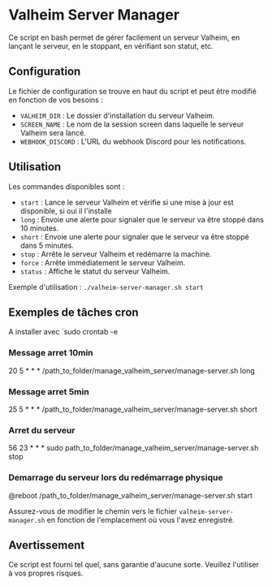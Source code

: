 # Valheim Server Manager

Ce script en bash permet de gérer facilement un serveur Valheim, en lançant le serveur, en le stoppant, en vérifiant son statut, etc.

## Configuration

Le fichier de configuration se trouve en haut du script et peut être modifié en fonction de vos besoins :

- `VALHEIM_DIR` : Le dossier d'installation du serveur Valheim.
- `SCREEN_NAME` : Le nom de la session screen dans laquelle le serveur Valheim sera lancé.
- `WEBHOOK_DISCORD` : L'URL du webhook Discord pour les notifications.

## Utilisation

Les commandes disponibles sont :

- `start` : Lance le serveur Valheim et vérifie si une mise à jour est disponible, si oui il l'installe
- `long` : Envoie une alerte pour signaler que le serveur va être stoppé dans 10 minutes.
- `short` : Envoie une alerte pour signaler que le serveur va être stoppé dans 5 minutes.
- `stop` : Arrête le serveur Valheim et redémarre la machine.
- `force` : Arrête immédiatement le serveur Valheim.
- `status` : Affiche le statut du serveur Valheim.

Exemple d'utilisation : `./valheim-server-manager.sh start`

## Exemples de tâches cron

A installer avec `sudo crontab -e

### Message arret 10min

20 5 \* \* \* /path_to_folder/manage_valheim_server/manage-server.sh long

### Message arret 5min

25 5 \* \* \* /path_to_folder/manage_valheim_server/manage-server.sh short

### Arret du serveur

56 23 \* \* \* sudo path_to_folder/manage_valheim_server/manage-server.sh stop

### Demarrage du serveur lors du redémarrage physique

@reboot /path_to_folder/manage_valheim_server/manage-server.sh start

Assurez-vous de modifier le chemin vers le fichier `valheim-server-manager.sh` en fonction de l'emplacement où vous l'avez enregistré.

## Avertissement

Ce script est fourni tel quel, sans garantie d'aucune sorte. Veuillez l'utiliser à vos propres risques.
